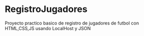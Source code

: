 # RegistroJugadores
Proyecto practico basico de registro de jugadores de futbol con HTML,CSS,JS usando LocalHost y JSON
